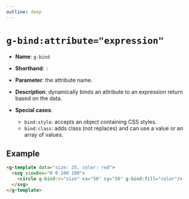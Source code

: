 ```yaml
---
outline: deep
---
```


# `g-bind:attribute="expression"`

- **Name**:  `g-bind`

- **Shorthand**:  `:`

- **Parameter**: the attribute name.

- **Description**: dynamically binds an attribute to an expression return based on the data.

- **Special cases**:

  - `bind:style`: accepts an object containing CSS styles.
  - `bind:class`: adds class (not replaces) and can use a value or an array of values.

## Example

```html
<g-template data="size: 25, color: red">
  <svg viewBox="0 0 100 100">
    <circle g-bind:r="size" cx="50" cy="50" g-bind:fill="color"/>
  </svg>
</g-template>
```

<g-template data="size: 25, color: red">
  <svg viewBox="0 0 100 100">
    <circle g-bind:r="size" cx="50" cy="50" g-bind:fill="color"/>
  </svg>
</g-template>
